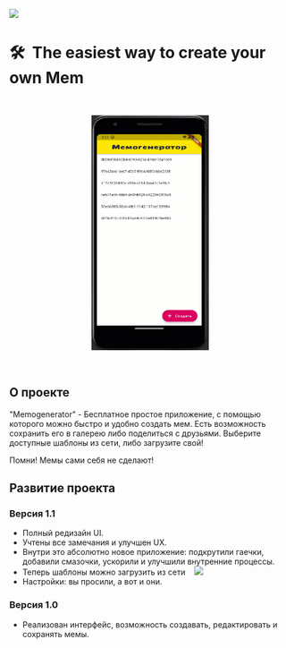 [<img src="https://storage.googleapis.com/cms-storage-bucket/6a07d8a62f4308d2b854.svg"  width="150">](https://flutter.dev/)
#  🛠&nbsp;&nbsp;The easiest way to create your own Mem
 
<br/>
<p align="center">
  <img src="https://github.com/RNOVOSELOV/flutter_memogenerator/blob/main/resources/memogenerator.gif" width="210" height="420" />
</p>
<br/>

## О проекте

"Memogenerator" - Бесплатное простое приложение, с помощью которого можно быстро и удобно создать мем. Есть возможность сохранить его в галерею либо поделиться с друзьями. Выберите доступные шаблоны из сети, либо загрузите свой! 

Помни! Мемы сами себя не сделают!

## Развитие проекта

### Версия 1.1
- Полный редизайн UI.
- Учтены все замечания и улучшен UX.
- Внутри это абсолютно новое приложение: подкрутили гаечки, добавили смазочки, ускорили и улучшили внутренние процессы. 
- Теперь шаблоны можно загрузить из сети &nbsp;&nbsp; [<img src="https://imgflip.com/imgflip_white_96.png"  width="150">](https://imgflip.com/memetemplates)
- Настройки: вы просили, а вот и они.

### Версия 1.0

- Реализован интерфейс, возможность создавать, редактировать и сохранять мемы.

